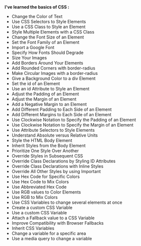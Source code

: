**I've learned the basics of CSS :**

- Change the Color of Text
- Use CSS Selectors to Style Elements
- Use a CSS Class to Style an Element
- Style Multiple Elements with a CSS Class
- Change the Font Size of an Element
- Set the Font Family of an Element
- Import a Google Font
- Specify How Fonts Should Degrade
- Size Your Images
- Add Borders Around Your Elements
- Add Rounded Corners with border-radius
- Make Circular Images with a border-radius
- Give a Background Color to a div Element
- Set the id of an Element
- Use an id Attribute to Style an Element
- Adjust the Padding of an Element
- Adjust the Margin of an Element
- Add a Negative Margin to an Element
- Add Different Padding to Each Side of an Element
- Add Different Margins to Each Side of an Element
- Use Clockwise Notation to Specify the Padding of an Element
- Use Clockwise Notation to Specify the Margin of an Element
- Use Attribute Selectors to Style Elements
- Understand Absolute versus Relative Units
- Style the HTML Body Element
- Inherit Styles from the Body Element
- Prioritize One Style Over Another
- Override Styles in Subsequent CSS
- Override Class Declarations by Styling ID Attributes
- Override Class Declarations with Inline Styles
- Override All Other Styles by using Important
- Use Hex Code for Specific Colors
- Use Hex Code to Mix Colors
- Use Abbreviated Hex Code
- Use RGB values to Color Elements
- Use RGB to Mix Colors
- Use CSS Variables to change several elements at once
- Create a custom CSS Variable
- Use a custom CSS Variable
- Attach a Fallback value to a CSS Variable
- Improve Compatibility with Browser Fallbacks
- Inherit CSS Variables
- Change a variable for a specific area
- Use a media query to change a variable
